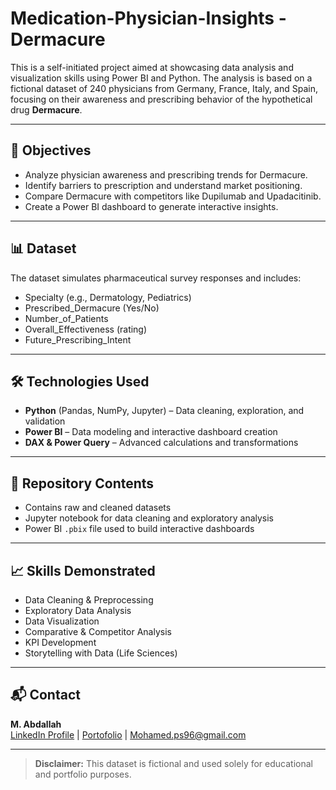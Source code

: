 # Medication-Physician-Insights - Dermacure

This is a self-initiated project aimed at showcasing data analysis and visualization skills using Power BI and Python. The analysis is based on a fictional dataset of 240 physicians from Germany, France, Italy, and Spain, focusing on their awareness and prescribing behavior of the hypothetical drug **Dermacure**.

---

## 🎯 Objectives

- Analyze physician awareness and prescribing trends for Dermacure.
- Identify barriers to prescription and understand market positioning.
- Compare Dermacure with competitors like Dupilumab and Upadacitinib.
- Create a Power BI dashboard to generate interactive insights.

---

## 📊 Dataset

The dataset simulates pharmaceutical survey responses and includes:

- Specialty (e.g., Dermatology, Pediatrics)
- Prescribed_Dermacure (Yes/No)
- Number_of_Patients
- Overall_Effectiveness (rating)
- Future_Prescribing_Intent

---

## 🛠️ Technologies Used

- **Python** (Pandas, NumPy, Jupyter) – Data cleaning, exploration, and validation
- **Power BI** – Data modeling and interactive dashboard creation
- **DAX & Power Query** – Advanced calculations and transformations

---

## 📂 Repository Contents

-  Contains raw and cleaned datasets
-  Jupyter notebook for data cleaning and exploratory analysis
-  Power BI `.pbix` file used to build interactive dashboards

---


## 📈 Skills Demonstrated

- Data Cleaning & Preprocessing
- Exploratory Data Analysis
- Data Visualization
- Comparative & Competitor Analysis
- KPI Development
- Storytelling with Data (Life Sciences)

---

## 📬 Contact

**M. Abdallah**  
[LinkedIn Profile](https://www.linkedin.com/in/mohamed-abdallah-paris/) | [Portofolio](www.mohamedabdallah.fr) | Mohamed.ps96@gmail.com

---

> **Disclaimer:** This dataset is fictional and used solely for educational and portfolio purposes.
